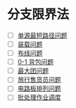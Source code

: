 # 分支限界法

- [ ] [单源最短路径问题](1/)
- [ ] [装载问题](2/)
- [ ] [布线问题](3/)
- [ ] [0-1 背包问题](4/)
- [ ] [最大团问题](5/)
- [ ] [旅行售货员问题](6/)
- [ ] [电路板排列问题](7/)
- [ ] [批处理作业调度](8/)